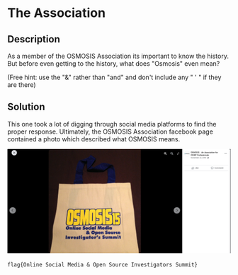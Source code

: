 # The Association

## Description

As a member of the OSMOSIS Association its important to know the history. But before even getting to the history, what does "Osmosis" even mean?

(Free hint: use the "&" rather than "and" and don't include any " ' " if they are there)

## Solution

This one took a lot of digging through social media platforms to find the proper response. Ultimately, the OSMOSIS Association facebook page contained a photo which described what OSMOSIS means. 

![](/images/4.png)

```
flag{Online Social Media & Open Source Investigators Summit}
```
